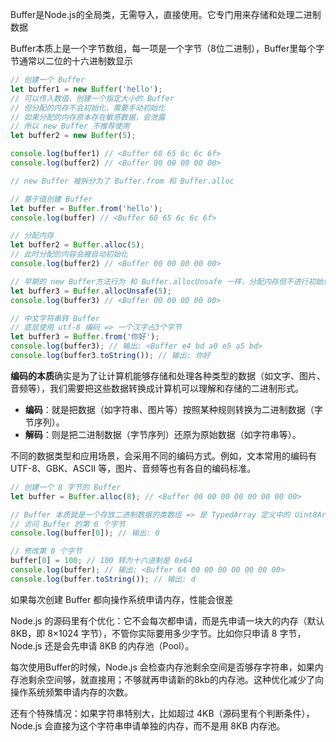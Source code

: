 Buffer是Node.js的全局类，无需导入，直接使用。它专门用来存储和处理二进制数据

Buffer本质上是一个字节数组，每一项是一个字节（8位二进制），Buffer里每个字节通常以二位的十六进制数显示

```js
// 创建一个 Buffer
let buffer1 = new Buffer('hello');
// 可以传入数值，创建一个指定大小的 Buffer
// 但分配的内存不会初始化，需要手动初始化
// 如果分配的内存原本存在敏感数据，会泄露
// 所以 new Buffer 不推荐使用
let buffer2 = new Buffer(5);

console.log(buffer1) // <Buffer 68 65 6c 6c 6f>
console.log(buffer2) // <Buffer 00 00 00 00 00>
```

```js
// new Buffer 被拆分为了 Buffer.from 和 Buffer.alloc

// 基于值创建 Buffer
let buffer = Buffer.from('hello');
console.log(buffer) // <Buffer 68 65 6c 6c 6f>

// 分配内存
let buffer2 = Buffer.alloc(5);
// 此时分配的内容会被自动初始化
console.log(buffer2) // <Buffer 00 00 00 00 00>

// 早期的 new Buffer方法行为 和 Buffer.allocUnsafe 一样，分配内存但不进行初始化
let buffer3 = Buffer.allocUnsafe(5);
console.log(buffer3) // <Buffer 00 00 00 00 00>
```

```js
// 中文字符串转 Buffer
// 底层使用 utf-8 编码 => 一个汉字占3个字节
let buffer3 = Buffer.from('你好');
console.log(buffer3); // 输出: <Buffer e4 bd a0 e5 a5 bd>
console.log(buffer3.toString()); // 输出: 你好
```

**编码的本质**确实是为了让计算机能够存储和处理各种类型的数据（如文字、图片、音频等），我们需要把这些数据转换成计算机可以理解和存储的二进制形式。

- **编码**：就是把数据（如字符串、图片等）按照某种规则转换为二进制数据（字节序列）。
- **解码**：则是把二进制数据（字节序列）还原为原始数据（如字符串等）。

不同的数据类型和应用场景，会采用不同的编码方式。例如，文本常用的编码有 UTF-8、GBK、ASCII 等，图片、音频等也有各自的编码标准。

```js
// 创建一个 8 字节的 Buffer
let buffer = Buffer.alloc(8); // <Buffer 00 00 00 00 00 00 00 00>

// Buffer 本质就是一个存放二进制数据的类数组 => 是 TypedArray 定义中的 Uint8Array
// 访问 Buffer 的第 0 个字节
console.log(buffer[0]); // 输出: 0

// 修改第 0 个字节
buffer[0] = 100; // 100 转为十六进制是 0x64
console.log(buffer); // 输出: <Buffer 64 00 00 00 00 00 00 00>
console.log(buffer.toString()); // 输出: d
```



如果每次创建 Buffer 都向操作系统申请内存，性能会很差

Node.js 的源码里有个优化：它不会每次都申请，而是先申请一块大的内存（默认 8KB，即 8×1024 字节），不管你实际要用多少字节。比如你只申请 8 字节，Node.js 还是会先申请 8KB 的内存池（Pool）。

每次使用Buffer的时候，Node.js 会检查内存池剩余空间是否够存字符串，如果内存池剩余空间够，就直接用；不够就再申请新的8kb的内存池。这种优化减少了向操作系统频繁申请内存的次数。

还有个特殊情况：如果字符串特别大，比如超过 4KB（源码里有个判断条件），Node.js 会直接为这个字符串申请单独的内存，而不是用 8KB 内存池。